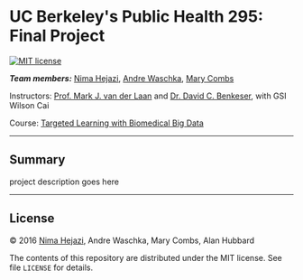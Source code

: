 # UC Berkeley's Public Health 295: Final Project

[![MIT
license](http://img.shields.io/badge/license-MIT-brightgreen.svg)](http://opensource.org/licenses/MIT)

_**Team members:**_ [Nima Hejazi](https://github.com/nhejazi), [Andre
Waschka](), [Mary Combs]()

Instructors: [Prof. Mark J. van der
Laan](http://sph.berkeley.edu/mark-van-der-laan)
and [Dr. David C. Benkeser](http://www.benkeserstatistics.com), with GSI Wilson
Cai

Course: [Targeted Learning with Biomedical Big
Data](https://github.com/wilsoncai1992/PH295-lab)

---

## Summary

project description goes here

---

## License

&copy; 2016 [Nima Hejazi](http://nimahejazi.org), Andre Waschka, Mary Combs,
Alan Hubbard

The contents of this repository are distributed under the MIT license. See file
`LICENSE` for details.
